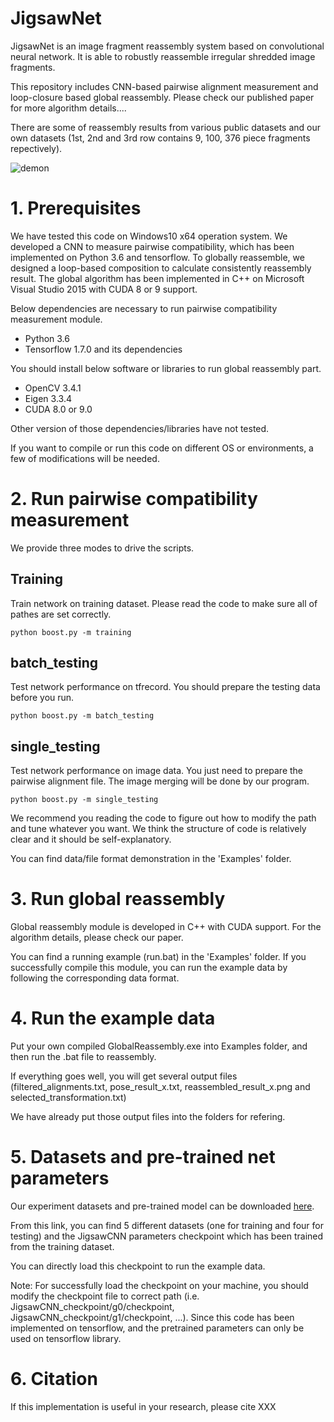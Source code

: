 # JigsawNet

JigsawNet is an image fragment reassembly system based on convolutional neural network. It is able to robustly reassemble irregular shredded image fragments.

This repository includes CNN-based pairwise alignment measurement and loop-closure based global reassembly. Please check our published paper for more algorithm details....

There are some of reassembly results from various public datasets and our own datasets (1st, 2nd and 3rd row contains 9, 100, 376 piece fragments repectively).

![demon](https://raw.githubusercontent.com/Lecanyu/JigsawNet/master/Examples/demo.png)





# 1. Prerequisites

We have tested this code on Windows10 x64 operation system.
We developed a CNN to measure pairwise compatibility, which has been implemented on Python 3.6 and tensorflow.
To globally reassemble, we designed a loop-based composition to calculate consistently reassembly result. The global algorithm has been implemented in C++ on Microsoft Visual Studio 2015 with CUDA 8 or 9 support. 

Below dependencies are necessary to run pairwise compatibility measurement module.
* Python 3.6
* Tensorflow 1.7.0 and its dependencies

You should install below software or libraries to run global reassembly part.
* OpenCV 3.4.1
* Eigen 3.3.4
* CUDA 8.0 or 9.0

Other version of those dependencies/libraries have not tested.

If you want to compile or run this code on different OS or environments, a few of modifications will be needed.



# 2. Run pairwise compatibility measurement

We provide three modes to drive the scripts. 

Training
------------
Train network on training dataset. Please read the code to make sure all of pathes are set correctly.
```
python boost.py -m training
```

batch_testing
------------
Test network performance on tfrecord. You should prepare the testing data before you run.
```
python boost.py -m batch_testing
```

single_testing
------------
Test network performance on image data. You just need to prepare the pairwise alignment file. The image merging will be done by our program.
```
python boost.py -m single_testing
```

We recommend you reading the code to figure out how to modify the path and tune whatever you want. We think the structure of code is relatively clear and it should be self-explanatory.

You can find data/file format demonstration in the 'Examples' folder.


# 3. Run global reassembly

Global reassembly module is developed in C++ with CUDA support. For the algorithm details, please check our paper.

You can find a running example (run.bat) in the 'Examples' folder. 
If you successfully compile this module, you can run the example data by following the corresponding data format.


# 4. Run the example data

Put your own compiled GlobalReassembly.exe into Examples folder, and then run the .bat file to reassembly.

If everything goes well, you will get several output files (filtered_alignments.txt, pose_result_x.txt, reassembled_result_x.png and selected_transformation.txt)

We have already put those output files into the folders for refering. 



# 5. Datasets and pre-trained net parameters
Our experiment datasets and pre-trained model can be downloaded [here](https://drive.google.com/open?id=1sUIcAzFTJNAAEEhqdYAKMKgzjVwRvsP4).

From this link, you can find 5 different datasets (one for training and four for testing) and the JigsawCNN parameters checkpoint which has been trained from the training dataset. 

You can directly load this checkpoint to run the example data. 

Note: For successfully load the checkpoint on your machine, you should modify the checkpoint file to correct path (i.e. JigsawCNN_checkpoint/g0/checkpoint, JigsawCNN_checkpoint/g1/checkpoint, ...). 
Since this code has been implemented on tensorflow, and the pretrained parameters can only be used on tensorflow library.






# 6. Citation
If this implementation is useful in your research, please cite XXX
